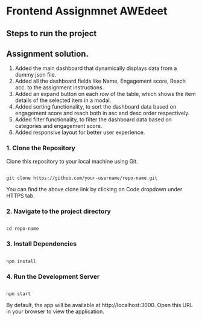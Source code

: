 # Frontend Assignmnet AWEdeet

## Steps to run the project

## Assignment solution.
1. Added the main dashboard that dynamically displays data from a dummy json file.
2. Added all the dashboard fields like Name, Engagement score, Reach acc. to the assignment instructions.
3. Added an expand button on each row of the table, which shows the item details of the selected item in a modal.
4. Added sorting functionality, to sort the dashboard data based on engagement score and reach both in asc and desc order respectively.
5. Added filter functionality, to filter the dashboard data based on categories and engagement score.
6. Added responsive layout for better user experience.

### 1. Clone the Repository

Clone this repository to your local machine using Git.

##
    git clone https://github.com/your-username/repo-name.git

You can find the above clone link by clicking on Code dropdown under HTTPS tab.

### 2. Navigate to the project directory


## 
    cd repo-name

### 3. Install Dependencies

## 
    npm install

### 4. Run the Development Server

##
    npm start

By default, the app will be available at http://localhost:3000. Open this URL in your browser to view the application.
